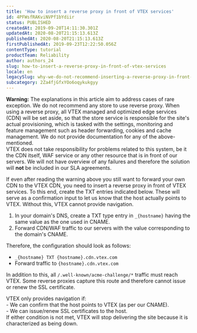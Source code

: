 ```yaml
---
title: 'How to insert a reverse proxy in front of VTEX services'
id: 4PFWsfRAKviNVPf1bYdiir
status: PUBLISHED
createdAt: 2019-09-20T14:11:30.301Z
updatedAt: 2020-08-20T21:15:13.613Z
publishedAt: 2020-08-20T21:15:13.613Z
firstPublishedAt: 2019-09-23T12:22:50.056Z
contentType: tutorial
productTeam: Reliability
author: authors_24
slug: how-to-insert-a-reverse-proxy-in-front-of-vtex-services
locale: en
legacySlug: why-we-do-not-recommend-inserting-a-reverse-proxy-in-front-of-vtex-services
subcategory: 2Za4fjGfxYOo6oqykukgyy
---
```


<div class="alert alert-danger">
  <strong>Warning:</strong> The explanations in this article aim to address cases of rare exception. We do not recommend any store to use reverse proxy. When using a reverse proxy, all VTEX managed and optimized edge services (CDN) will be set aside, so that the store service is responsible for the site's actual provisioning, which is tasked with the settings, monitoring and feature management such as header forwarding, cookies and cache management. We do not provide documentation for any of the above-mentioned.
  <br>
VTEX does not take responsibility for problems related to this system, be it the CDN itself, WAF service or any other resource that is in front of our servers. We will not have overview of any failures and therefore the solution will <strong>not</strong> be included in our SLA agreements.
  </div>
  
If even after reading the warning  above you still want to forward your own CDN to the VTEX CDN, you need to insert a reverse proxy in front of VTEX services. To this end, create the TXT entries indicated below. These will serve as a confirmation input to let us know that the host actually points to VTEX. Without this, VTEX cannot provide navigation.

1. In your domain's DNS, create a TXT type entry in `_{hostname}` having the same value as the one used in CNAME.
2. Forward CDN/WAF traffic to our servers with the value corresponding to the domain's CNAME.

Therefore, the configuration should look as follows:

- `_{hostname} TXT {hostname}.cdn.vtex.com`
- Forward traffic to `{hostname}.cdn.vtex.com`

In addition to this, all `/.well-known/acme-challenge/*` traffic must reach VTEX. Some reverse proxies capture this route and therefore cannot issue or renew the SSL certificate.

<div class="alert alert-warning">
VTEX only provides navigation if: <br>
- We can confirm that the host points to VTEX (as per our CNAME).<br>
- We can issue/renew SSL certificates to the host.<br>
If either condition is not met, VTEX will stop delivering the site because it is characterized as being down.
<br>
